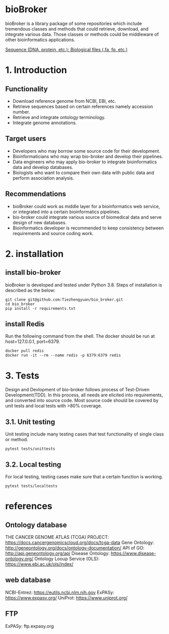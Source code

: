 # bioBroker
bioBroker is a library package of some repositories which include
tremendous classes and methods that could retrieve, download, and integrate various data.
Those classes or methods could be middleware of other bioinformatics applications.

[Sequence (DNA, protein, etc.): ](https://github.com/Tiezhengyuan/bio_sequence)
[Biological files (.fa, fq, etc.)](https://github.com/Tiezhengyuan/bio_file)


# 1. Introduction

## Functionality
- Download reference genome from NCBI, EBI, etc.
- Retrieve sequences based on certain references namely accession number.
- Retrieve and integrate ontology terminology.
- Integrate genome annotations.

## Target users
- Developers who may borrow some source code for their development.
- Bioinformaticians who may wrap bio-broker and develop their pipelines.
- Data engineers who may apply bio-broker to integrate bioinformatics data and develop databases.
- Biologists who want to compare their own data with public data and perform association analysis.

## Recommendations
- bioBroker could work as middle layer for a bioinformatics web service,
  or integrated into a certain bioinformatics pipelines.
- bio-broker could integrate various source of biomedical data and serve
  design of new databases.
- Bioinformatics developer is recommended to keep consistency between requirements
  and source coding work.


# 2. installation

## install bio-broker
bioBroker is developed and tested under Python 3.8. Steps of installation is described as the below:

```
git clone git@github.com:Tiezhengyuan/bio_broker.git
cd bio_broker
pip install -r requirements.txt
```

## install Redis
Run the following command from the shell. The docker should be run at host=127.0.0.1, port=6379.
```
docker pull redis
docker run -it --rm --name redis -p 6379:6379 redis
```


# 3. Tests

Design and Devlopment of bio-broker follows process of Test-Driven Development(TDD).
In this process, all needs are elicited into requirements, and converted into source code.
Most source code should be covered by unit tests and local tests with >80% coverage.

## 3.1. Unit testing
Unit testing include many testing cases that test functionality of single class or method.

```
pytest tests/unittests
```

## 3.2. Local testing
For local testing, testing cases make sure that a certain function is working.

```
pytest tests/localtests
```

# references
## Ontology database
THE CANCER GENOME ATLAS (TCGA) PROJECT: https://docs.cancergenomicscloud.org/docs/tcga-data
Gene Ontology: http://geneontology.org/docs/ontology-documentation/
API of GO: http://api.geneontology.org/api
Disease Ontology: https://www.disease-ontology.org/
Ontology Looup Service (OLS): https://www.ebi.ac.uk/ols/index/

## web database
NCBI-Entrez:  https://eutils.ncbi.nlm.nih.gov
ExPASy: https://www.expasy.org/
UniProt: https://www.uniprot.org/

## FTP
ExPASy: ftp.expasy.org
